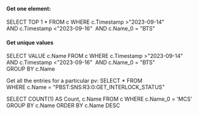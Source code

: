 #### Get one element:
SELECT TOP 1 * FROM c
WHERE c.Timestamp >"2023-09-14"
AND c.Timestamp <"2023-09-16" 
AND c.Name_0 = "BTS"
#### Get unique values
SELECT VALUE c.Name FROM c
WHERE c.Timestamp >"2023-09-14"
AND c.Timestamp <"2023-09-16" 
AND c.Name_0 = "BTS"
GROUP BY c.Name


Get all the entries for a particular pv:
SELECT * FROM 
WHERE c.Name = "PBST:SNS:R3:0:GET_INTERLOCK_STATUS"


SELECT COUNT(1) AS Count, c.Name
FROM c
WHERE c.Name_0 = 'MCS'
GROUP BY c.Name
ORDER BY c.Name DESC